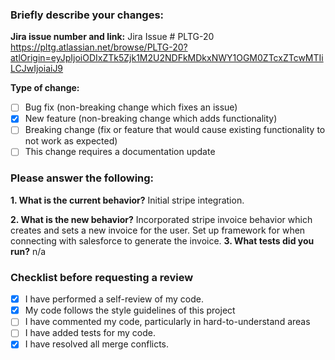 
### Briefly describe your changes:

**Jira issue number and link:**
Jira Issue # PLTG-20
https://pltg.atlassian.net/browse/PLTG-20?atlOrigin=eyJpIjoiODIxZTk5Zjk1M2U2NDFkMDkxNWY1OGM0ZTcxZTcwMTIiLCJwIjoiaiJ9

**Type of change:**
- [ ] Bug fix (non-breaking change which fixes an issue)
- [x] New feature (non-breaking change which adds functionality)
- [ ] Breaking change (fix or feature that would cause existing functionality to not work as expected)
- [ ] This change requires a documentation update

### Please answer the following:

**1. What is the current behavior?**
    Initial stripe integration. 

**2. What is the new behavior?**
    Incorporated stripe invoice behavior which creates and sets a new invoice for the user. Set up framework for when connecting with salesforce to generate the invoice. 
**3. What tests did you run?**
    n/a
### Checklist before requesting a review
- [x] I have performed a self-review of my code.
- [x] My code follows the style guidelines of this project
- [ ] I have commented my code, particularly in hard-to-understand areas
- [ ] I have added tests for my code.
- [x] I have resolved all merge conflicts.